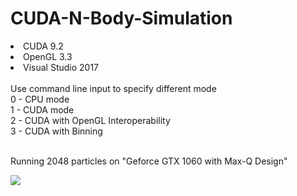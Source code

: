 # CUDA-N-Body-Simulation
<li> CUDA 9.2 </li>
<li> OpenGL 3.3 </li>
<li> Visual Studio 2017 </li><br>
Use command line input to specify different mode<br>
0 - CPU mode<br>
1 - CUDA mode<br>
2 - CUDA with OpenGL Interoperability<br>
3 - CUDA with Binning<br>
<br>
<p> Running 2048 particles on "Geforce GTX 1060 with Max-Q Design" </p>
<img src="https://github.com/MicolX/CUDA-N-Body-Simulation/blob/main/2048.gif"/>
